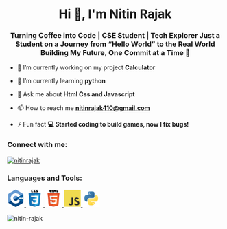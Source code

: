<h1 align="center">Hi 👋, I'm Nitin Rajak</h1>
<h3 align="center">Turning Coffee into Code | CSE Student | Tech Explorer Just a Student on a Journey from “Hello World” to the Real World Building My Future, One Commit at a Time 🚀</h3>

- 🔭 I’m currently working on my project **Calculator**

- 🌱 I’m currently learning **python**

- 💬 Ask me about **Html Css and Javascript**

- 📫 How to reach me **nitinrajak410@gmail.com**

- ⚡ Fun fact **💻 Started coding to build games, now I fix bugs!**

<h3 align="left">Connect with me:</h3>
<p align="left">
<a href="https://linkedin.com/in/nitinrajak" target="blank"><img align="center" src="https://raw.githubusercontent.com/rahuldkjain/github-profile-readme-generator/master/src/images/icons/Social/linked-in-alt.svg" alt="nitinrajak" height="30" width="40" /></a>
</p>

<h3 align="left">Languages and Tools:</h3>
<p align="left"> <a href="https://www.w3schools.com/cpp/" target="_blank" rel="noreferrer"> <img src="https://raw.githubusercontent.com/devicons/devicon/master/icons/cplusplus/cplusplus-original.svg" alt="cplusplus" width="40" height="40"/> </a> <a href="https://www.w3schools.com/css/" target="_blank" rel="noreferrer"> <img src="https://raw.githubusercontent.com/devicons/devicon/master/icons/css3/css3-original-wordmark.svg" alt="css3" width="40" height="40"/> </a> <a href="https://www.w3.org/html/" target="_blank" rel="noreferrer"> <img src="https://raw.githubusercontent.com/devicons/devicon/master/icons/html5/html5-original-wordmark.svg" alt="html5" width="40" height="40"/> </a> <a href="https://developer.mozilla.org/en-US/docs/Web/JavaScript" target="_blank" rel="noreferrer"> <img src="https://raw.githubusercontent.com/devicons/devicon/master/icons/javascript/javascript-original.svg" alt="javascript" width="40" height="40"/> </a> <a href="https://www.python.org" target="_blank" rel="noreferrer"> <img src="https://raw.githubusercontent.com/devicons/devicon/master/icons/python/python-original.svg" alt="python" width="40" height="40"/> </a> </p>

<p><img align="center" src="https://github-readme-stats.vercel.app/api/top-langs?username=nitin-rajak&show_icons=true&locale=en&layout=compact" alt="nitin-rajak" /></p>

